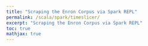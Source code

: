 ```yaml
---
title: "Scraping the Enron Corpus via Spark REPL"
permalink: /scala/spark/timeslicer/
excerpt: "Scraping the Enron Corpus via Spark REPL"
toc: true
mathjax: true
---
```


